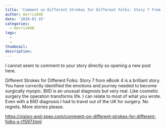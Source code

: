 ```yaml
---
title: 'Comment on Different Strokes for Different Folks: Story 7 from eBook 4 by Specs4ever'
author: morris040
date: '2020-01-15'
categories:
  - morris040
tags:
  - 
  - 
thumbnail: 
description: 
---
```


I cannot seem to comment to your story directly so opening a new post here.

Different Strokes for Different Folks: Story 7 from eBook 4 is a brilliant story. You have correctly identified the emotions and journey needed to become surgically myopic. BIID is an unusual diagnosis but very real. Like cosmetic surgery the operation transforms life. I can relate to most of what you wrote. Even with a BIID diagnosis I had to travel out of the UK for surgery. No regrets.
More stories please.

https://vision-and-spex.com/comment-on-different-strokes-for-different-folks-s-t1597.html

